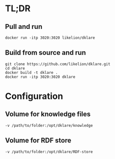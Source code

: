 # TL;DR

## Pull and run

```
docker run -itp 3020:3020 likelion/dklare
```

## Build from source and run

```
git clone https://github.com/likelion/dklare.git
cd dklare
docker build -t dklare .
docker run -itp 3020:3020 dklare
```

# Configuration

## Volume for knowledge files

```
-v /path/to/folder:/opt/dklare/knowledge
```

## Volume for RDF store

```
-v /path/to/folder:/opt/dklare/RDF-store
```
